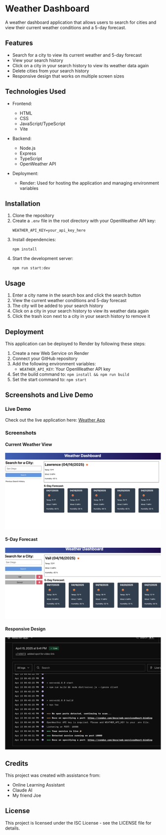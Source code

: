 # Weather Dashboard

A weather dashboard application that allows users to search for cities and view their current weather conditions and a 5-day forecast.

## Features

- Search for a city to view its current weather and 5-day forecast
- View your search history
- Click on a city in your search history to view its weather data again
- Delete cities from your search history
- Responsive design that works on multiple screen sizes

## Technologies Used

- Frontend:
  - HTML
  - CSS
  - JavaScript/TypeScript
  - Vite

- Backend:
  - Node.js
  - Express
  - TypeScript
  - OpenWeather API

- Deployment:
   - Render: Used for hosting the application and managing environment variables

## Installation

1. Clone the repository
2. Create a `.env` file in the root directory with your OpenWeather API key:
   ```
   WEATHER_API_KEY=your_api_key_here
   ```
3. Install dependencies:
   ```
   npm install
   ```
4. Start the development server:
   ```
   npm run start:dev
   ```

## Usage

1. Enter a city name in the search box and click the search button
2. View the current weather conditions and 5-day forecast
3. The city will be added to your search history
4. Click on a city in your search history to view its weather data again
5. Click the trash icon next to a city in your search history to remove it

## Deployment

This application can be deployed to Render by following these steps:

1. Create a new Web Service on Render
2. Connect your GitHub repository
3. Add the following environment variables:
   - `WEATHER_API_KEY`: Your OpenWeather API key
4. Set the build command to: `npm install && npm run build`
5. Set the start command to: `npm start`

## Screenshots and Live Demo

### Live Demo
Check out the live application here: [Weather App](https://weather-app-blxz.onrender.com/)

### Screenshots
#### Current Weather View
![Current Weather View](screenshots/weather1.png)

#### 5-Day Forecast
![5-Day Forecast](screenshots/vail.png)

#### Responsive Design
![Render](screenshots/render.png)

## Credits


This project was created with assistance from:
- Online Learning Assistant
- Claude AI
- My friend Joe

## License

This project is licensed under the ISC License - see the LICENSE file for details.
